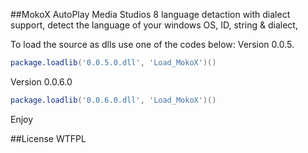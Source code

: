 ##MokoX
AutoPlay Media Studios 8 language detaction with dialect support,
detect the language of your windows OS, ID, string & dialect,

To load the source as dlls use one of the codes below:
Version 0.0.5.
```LUA
package.loadlib('0.0.5.0.dll', 'Load_MokoX')()
```
Version 0.0.6.0
```LUA
package.loadlib('0.0.6.0.dll', 'Load_MokoX')()
```
Enjoy

##License
WTFPL